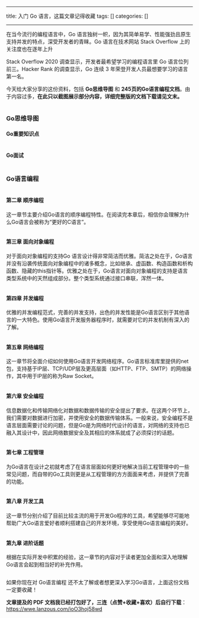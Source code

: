 
--- 
title:  入门 Go 语言，这篇文章记得收藏 
tags: []
categories: [] 

---
在当今流行的编程语言中，Go 语言独树一帜，因为其简单易学、性能强劲且原生支持并发的特点，深受开发者的青睐。Go 语言在技术网站 Stack Overflow 上的关注度也在逐年上升

Stack Overflow 2020 调查显示，开发者最希望学习的编程语言里 Go 语言位列前三。Hacker Rank 的调查显示，Go 连续 3 年荣登开发人员最想要学习的语言第一名。

今天给大家分享的这份资料，包括 **Go思维导图** 和 **245页的Go语言编程文档**。由于内容过多，**在此只以截图展示部分内容，详细完整版的文档下载请见文末。**

<img src="https://img-blog.csdnimg.cn/img_convert/bcedce4e99f7774c205f3318d1987bea.png" alt="">

### Go思维导图

#### Go重要知识点

<img src="https://img-blog.csdnimg.cn/img_convert/8070a1cd2a569270b749f3f197dc624c.png" alt="">

#### Go面试

<img src="https://img-blog.csdnimg.cn/img_convert/2e3633308bab1f40bd853c155adcaafb.png" alt="">

### Go语言编程

<img src="https://img-blog.csdnimg.cn/img_convert/b56befc170724ce702ac348b9992bc90.png" alt="">

#### 第二章 顺序编程

这一章节主要介绍Go语言的顺序编程特性。在阅读完本章后，相信你会理解为什么Go语言会被称为“更好的C语言”。

<img src="https://img-blog.csdnimg.cn/img_convert/07a5757d4f7c6705e9ec7d4cd58cfd81.png" alt="">

#### 第三章 面向对象编程

对于面向对象编程的支持Go 语言设计得非常简洁而优雅。简洁之处在于，Go语言并没有沿袭传统面向对象编程中的诸多概念，比如继承、虚函数、构造函数和析构函数、隐藏的this指针等。优雅之处在于，Go语言对面向对象编程的支持是语言类型系统中的天然组成部分。整个类型系统通过接口串联，浑然一体。

<img src="https://img-blog.csdnimg.cn/img_convert/2d7a39b99b47c42dc4d0c9651bbb8f4d.png" alt="">

#### 第四章 并发编程

优雅的并发编程范式，完善的并发支持，出色的并发性能是Go语言区别于其他语言的一大特色。使用Go语言开发服务器程序时，就需要对它的并发机制有深入的了解。

<img src="https://img-blog.csdnimg.cn/img_convert/e2996584775e458282589b0b6bb52470.png" alt="">

#### 第五章 网络编程

这一章节将全面介绍如何使用Go语言开发网络程序。Go语言标准库里提供的net包，支持基于IP层、TCP/UDP层及更高层面（如HTTP、FTP、SMTP）的网络操作，其中用于IP层的称为Raw Socket。

<img src="https://img-blog.csdnimg.cn/img_convert/2851e797fe6ca1905c5c173d51663549.png" alt="">

#### 第六章 安全编程

信息数据化和传输网络化对数据和数据传输的安全提出了要求。在这两个环节上，我们需要对数据进行加密，并使用安全的数据传输体系。一般来说，安全编程不是语言层面需要讨论的问题，但是Go是为网络时代设计的语言，对网络的支持也已融入其设计中，因此网络数据安全及其相应的体系就成了必须探讨的话题。

<img src="https://img-blog.csdnimg.cn/img_convert/5ecdc172ac6a7950eff8f51f170f3646.png" alt="">

#### 第七章 工程管理

为Go语言在设计之初就考虑了在语言层面如何更好地解决当前工程管理中的一些常见问题，而自带的Go工具则更是从工程管理的方方面面来考虑，并提供了完善的功能。

<img src="https://img-blog.csdnimg.cn/img_convert/2f51a58de57dfbe47ddb92cb2174945b.png" alt="">

#### 第八章 开发工具

这一章节分别介绍了目前比较主流的用于开发Go程序的工具，希望能够尽可能地帮助广大Go语言爱好者顺利搭建自己的开发环境，享受使用Go语言编程的美好。

<img src="https://img-blog.csdnimg.cn/img_convert/49d5db7817172eae9ae8d6da03fd3c99.png" alt="">

#### 第九章 进阶话题

根据在实际开发中积累的经验，这一章节的内容对于读者更加全面和深入地理解Go语言会起到相当好的补充作用。

<img src="https://img-blog.csdnimg.cn/img_convert/7f6193c8f381ed4affc3b66f6d2f8dfb.png" alt="">

如果你现在对 Go语言编程 还不太了解或者想更深入学习Go语言，上面这份文档一定要收藏！

**文章提及的 PDF 文档我已经打包好了，三连（点赞+收藏+喜欢）后自行下载**：https://wwe.lanzous.com/ioO3hoj58wd
